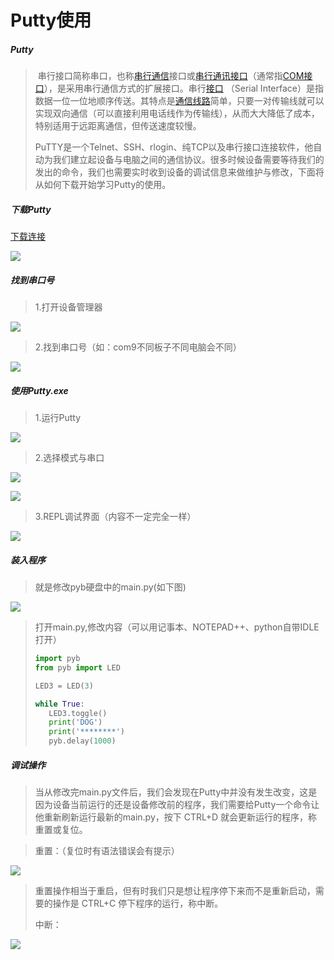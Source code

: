 # Putty使用

##### Putty

>​		串行接口简称串口，也称[串行通信](https://baike.baidu.com/item/串行通信)接口或[串行通讯接口](https://baike.baidu.com/item/串行通讯接口/4159201)（通常指[COM接口](https://baike.baidu.com/item/COM接口)），是采用串行通信方式的扩展接口。串行[接口](https://baike.baidu.com/item/接口) （Serial Interface）是指数据一位一位地顺序传送。其特点是[通信线路](https://baike.baidu.com/item/通信线路/1527630)简单，只要一对传输线就可以实现双向通信（可以直接利用电话线作为传输线），从而大大降低了成本，特别适用于远距离通信，但传送速度较慢。
>
>​	PuTTY是一个Telnet、SSH、rlogin、纯TCP以及串行接口连接软件，他自动为我们建立起设备与电脑之间的通信协议。很多时候设备需要等待我们的发出的命令，我们也需要实时收到设备的调试信息来做维护与修改，下面将从如何下载开始学习Putty的使用。

##### 下载Putty

[下载连接](https://www.chiark.greenend.org.uk/~sgtatham/putty/latest.html)

![](/pic/ch3/3.1.2/download.png)

##### 找到串口号

>1.打开设备管理器

![](/pic/ch3/3.1.2/1.png)

>2.找到串口号（如：com9不同板子不同电脑会不同）
>

![](/pic/ch3/3.1.2/2.png)

##### 使用Putty.exe

>1.运行Putty
>

![](/pic/ch3/3.1.2/3.png)

>2.选择模式与串口
>

![](/pic/ch3/3.1.2/4.png)


![](/pic/ch3/3.1.2/5.png)

>3.REPL调试界面（内容不一定完全一样）

![](/pic/ch3/3.1.2/6.png)

##### 装入程序

>就是修改pyb硬盘中的main.py(如下图)
>

![](/pic/ch3/3.1.2/7.png)

>打开main.py,修改内容（可以用记事本、NOTEPAD++、python自带IDLE打开）
>
>```python
>import pyb
>from pyb import LED
>
>LED3 = LED(3)
>
>while True:
>    LED3.toggle()
>    print('DOG')
>    print('********')
>    pyb.delay(1000)
>```

##### 调试操作

> 当从修改完main.py文件后，我们会发现在Putty中并没有发生改变，这是因为设备当前运行的还是设备修改前的程序，我们需要给Putty一个命令让他重新刷新运行最新的main.py，按下 CTRL+D 就会更新运行的程序，称重置或复位。
>

>   重置：（复位时有语法错误会有提示）
>

![](/pic/ch3/3.1.2/9.png)

>重置操作相当于重启，但有时我们只是想让程序停下来而不是重新启动，需要的操作是 CTRL+C 停下程序的运行，称中断。
>
>中断：

![](/pic/ch3/3.1.2/8.png)



